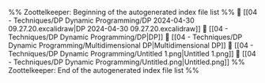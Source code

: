 %% Zoottelkeeper: Beginning of the autogenerated index file list  %%
📄 [[04 - Techniques/DP Dynamic Programming/DP 2024-04-30 09.27.20.excalidraw|DP 2024-04-30 09.27.20.excalidraw]]
📄 [[04 - Techniques/DP Dynamic Programming/DP|DP]]
📄 [[04 - Techniques/DP Dynamic Programming/Multidimensional DP|Multidimensional DP]]
📄 [[04 - Techniques/DP Dynamic Programming/Untitled 1.png|Untitled 1.png]]
📄 [[04 - Techniques/DP Dynamic Programming/Untitled.png|Untitled.png]]
%% Zoottelkeeper: End of the autogenerated index file list  %%
